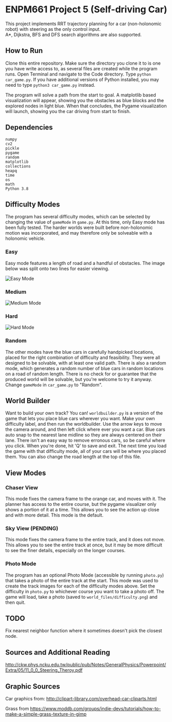 # ENPM661 Project 5 (Self-driving Car)      			             
This project implements RRT trajectory planning for a car (non-holonomic robot) with steering as the only control input.  
A\*, Dijkstra, BFS and DFS search algorithms are also supported.

## How to Run
Clone this entire repository. Make sure the directory you clone it to is one you have write access to, as several files are created while the program runs. Open Terminal and navigate to the Code directory. Type `python car_game.py`. If you have additional versions of Python installed, you may need to type `python3 car_game.py` instead. 

The program will solve a path from the start to goal. A matplotlib based visualization will appear, showing you the obstacles as blue blocks and the explored nodes in light blue. When that concludes, the Pygame visualization will launch, showing you the car driving from start to finish. 

## Dependencies
    numpy
    cv2
    pickle
    pygame
    random
    matplotlib
    collections
    heapq
    time
    os
    math
    Python 3.8


## Difficulty Modes
The program has several difficulty modes, which can be selected by changing the value of `gameMode` in `game.py`. At this time, only Easy mode has been fully tested. The harder worlds were built before non-holonomic motion was incorporated, and may therefore only be solveable with a holonomic vehicle. 



### Easy
Easy mode features a length of road and a handful of obstacles. The image below was split onto two lines for easier viewing. 

![Easy Mode](https://github.com/BrianBock/ENPM661-Project-5/blob/master/Report/course_split2.png)



### Medium

![Medium Mode](https://github.com/BrianBock/ENPM661-Project-5/blob/master/Report/Medium1.png)



### Hard

![Hard Mode](https://github.com/BrianBock/ENPM661-Project-5/blob/master/Report/Hard1.png)


### Random

The other modes have the blue cars in carefully handpicked locations, placed for the right combination of difficulty and feasibility. They were all designed to be solvable, with at least one valid path. There is also a random mode, which generates a random number of blue cars in random locations on a road of random length. There is no check for or guarantee that the produced world will be solvable, but you're welcome to try it anyway. Change `gameMode` in `car_game.py` to "Random". 

## World Builder
Want to build your own track? You can! `worldbuilder.py` is a version of the game that lets you place blue cars wherever you want. Make your own difficulty label, and then run the worldbuilder. Use the arrow keys to move the camera around, and then left click where ever you want a car. Blue cars auto snap to the nearest lane midline so they are always centered on their lane. There isn't an easy way to remove erronous cars, so be careful where you click. When you're done, hit 'Q' to save and exit. The next time you load the game with that difficulty mode, all of your cars will be where you placed them. You can also change the road length at the top of this file. 


## View Modes

### Chaser View
This mode fixes the camera frame to the orange car, and moves with it. The planner has access to the entire course, but the pygame visualizer only shows a portion of it at a time. This allows you to see the action up close and with more detail. This mode is the default. 

### Sky View (PENDING)
This mode fixes the camera frame to the entire track, and it does not move. This allows you to see the entire track at once, but it may be more difficult to see the finer details, especially on the longer courses. 

### Photo Mode
The program has an optional Photo Mode (accessible by running `photo.py`) that takes a photo of the entire track at the start. This mode was used to create the track images for each of the difficulty modes above. Set the difficulty in `photo.py` to whichever course you want to take a photo off. The game will load, take a photo (saved to `world_files/difficulty.png`) and then quit. 

## TODO
Fix nearest neighbor function where it sometimes doesn't pick the closest node.




## Sources and Additional Reading
http://ckw.phys.ncku.edu.tw/public/pub/Notes/GeneralPhysics/Powerpoint/Extra/05/11_0_0_Steering_Theroy.pdf

## Graphic Sources

Car graphics from: http://clipart-library.com/overhead-car-cliparts.html

Grass from https://www.moddb.com/groups/indie-devs/tutorials/how-to-make-a-simple-grass-texture-in-gimp
